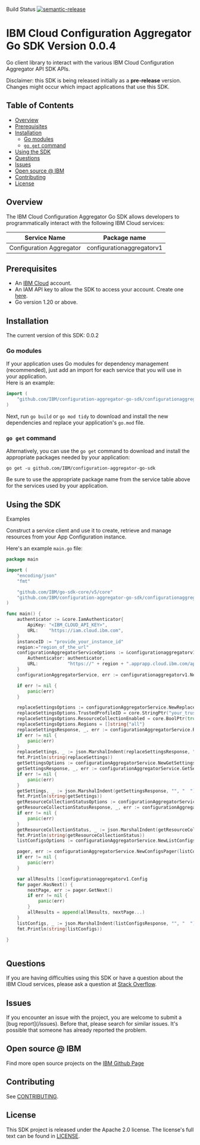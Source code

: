 Build Status
[![semantic-release](https://img.shields.io/badge/%20%20%F0%9F%93%A6%F0%9F%9A%80-semantic--release-e10079.svg)](https://github.com/semantic-release/semantic-release)

# IBM Cloud Configuration Aggregator Go SDK Version 0.0.4
Go client library to interact with the various IBM Cloud Configuration Aggregator API SDK APIs.

Disclaimer: this SDK is being released initially as a **pre-release** version.
Changes might occur which impact applications that use this SDK.
## Table of Contents
<!--
  The TOC below is generated using the `markdown-toc` node package.

      https://github.com/jonschlinkert/markdown-toc

  You should regenerate the TOC after making changes to this file.

      npx markdown-toc -i README.md
  -->

<!-- toc -->

- [Overview](#overview)
- [Prerequisites](#prerequisites)
- [Installation](#installation)
  * [Go modules](#go-modules)
  * [`go get` command](#go-get-command)
- [Using the SDK](#using-the-sdk)
- [Questions](#questions)
- [Issues](#issues)
- [Open source @ IBM](#open-source--ibm)
- [Contributing](#contributing)
- [License](#license)

<!-- tocstop -->

## Overview

The IBM Cloud Configuration Aggregator Go SDK allows developers to programmatically interact with the following IBM Cloud services:

Service Name | Package name 
--- | --- 
Configuration Aggregator | configurationaggregatorv1

## Prerequisites

[ibm-cloud-onboarding]: https://cloud.ibm.com/registration

* An [IBM Cloud][ibm-cloud-onboarding] account.
* An IAM API key to allow the SDK to access your account. Create one [here](https://cloud.ibm.com/iam/apikeys).
* Go version 1.20 or above.

## Installation
The current version of this SDK: 0.0.2

### Go modules  
If your application uses Go modules for dependency management (recommended), just add an import for each service 
that you will use in your application.  
Here is an example:

```go
import (
	"github.com/IBM/configuration-aggregator-go-sdk/configurationaggregatorv1"
)
```
Next, run `go build` or `go mod tidy` to download and install the new dependencies and replace your application's
`go.mod` file.  

### `go get` command  
Alternatively, you can use the `go get` command to download and install the appropriate packages needed by your application:
```
go get -u github.com/IBM/configuration-aggregator-go-sdk
```
Be sure to use the appropriate package name from the service table above for the services used by your application.

## Using the SDK
Examples

Construct a service client and use it to create, retrieve and manage resources from your App Configuration instance.

Here's an example ```main.go``` file:

```go
package main

import (
	"encoding/json"
	"fmt"

	"github.com/IBM/go-sdk-core/v5/core"
	"github.com/IBM/configuration-aggregator-go-sdk/configurationaggregatorv1"
)

func main() {
	authenticator := &core.IamAuthenticator{
		ApiKey: "<IBM_CLOUD_API_KEY>",
		URL:    "https://iam.cloud.ibm.com",
	}
	instanceID := "provide_your_instance_id"
	region:="region_of_the_url"
	configurationAggregatorServiceOptions := &configurationaggregatorv1.ConfigurationAggregatorV1Options{
		Authenticator: authenticator,
		URL:           "https://" + region + ".apprapp.cloud.ibm.com/apprapp/config_aggregator/v1/instances/" + instanceID,
	}
	configurationAggregatorService, err := configurationaggregatorv1.NewConfigurationAggregatorV1(configurationAggregatorServiceOptions)

	if err != nil {
		panic(err)
	}

	replaceSettingsOptions := configurationAggregatorService.NewReplaceSettingsOptions()
	replaceSettingsOptions.TrustedProfileID = core.StringPtr("your_trusted_profile_id")
	replaceSettingsOptions.ResourceCollectionEnabled = core.BoolPtr(true)
	replaceSettingsOptions.Regions = []string{"all"}
	replaceSettingsResponse, _, err := configurationAggregatorService.ReplaceSettings(replaceSettingsOptions)
	if err != nil {
		panic(err)
	}
	replaceSettings, _ := json.MarshalIndent(replaceSettingsResponse, "", "  ")
	fmt.Println(string(replaceSettings))
	getSettingsOptions := configurationAggregatorService.NewGetSettingsOptions()
	getSettingsResponse, _, err := configurationAggregatorService.GetSettings(getSettingsOptions)
	if err != nil {
		panic(err)
	}
	getSettings, _ := json.MarshalIndent(getSettingsResponse, "", "  ")
	fmt.Println(string(getSettings))
	getResourceCollectionStatusOptions := configurationAggregatorService.NewGetResourceCollectionStatusOptions()
    getResourceCollectionStatusResponse, _, err := configurationAggregatorService.GetResourceCollectionStatus(getResourceCollectionStatusOptions)
    if err != nil {
        panic(err)
    }
    getResourceCollectionStatus, _ := json.MarshalIndent(getResourceCollectionStatusResponse, "", "  ")
    fmt.Println(string(getResourceCollectionStatus))
	listConfigsOptions := configurationAggregatorService.NewListConfigsOptions()

	pager, err := configurationAggregatorService.NewConfigsPager(listConfigsOptions)
	if err != nil {
		panic(err)
	}

	var allResults []configurationaggregatorv1.Config
	for pager.HasNext() {
		nextPage, err := pager.GetNext()
		if err != nil {
			panic(err)
		}
		allResults = append(allResults, nextPage...)
	}
	listConfigs, _ := json.MarshalIndent(listConfigsResponse, "", "  ")
	fmt.Println(string(listConfigs))

}



```

## Questions

If you are having difficulties using this SDK or have a question about the IBM Cloud services,
please ask a question at 
[Stack Overflow](http://stackoverflow.com/questions/ask?tags=ibm-cloud).

## Issues
If you encounter an issue with the project, you are welcome to submit a
[bug report](<github-repo-url>/issues).
Before that, please search for similar issues. It's possible that someone has already reported the problem.

## Open source @ IBM
Find more open source projects on the [IBM Github Page](http://ibm.github.io/)

## Contributing
See [CONTRIBUTING](CONTRIBUTING.md).

## License

This SDK project is released under the Apache 2.0 license.
The license's full text can be found in [LICENSE](LICENSE).
